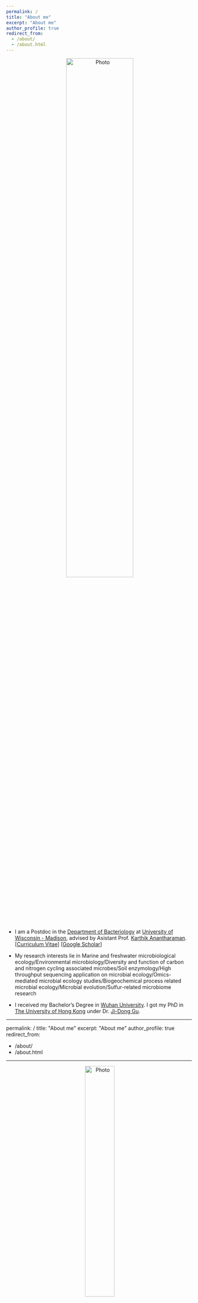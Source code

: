```yaml
---
permalink: /
title: "About me"
excerpt: "About me"
author_profile: true
redirect_from: 
  - /about/
  - /about.html
---
```


<p align="center">
  <img src="https://github.com/ChaoLab/ChaoLab.github.io/blob/master/images/Chao_head_pic.jpg?raw=true" alt="Photo" width="60%"/> 
</p>

* I am a Postdoc in the [Department of Bacteriology](https://bact.wisc.edu/) at [University of Wisconsin - Madison](https://www.wisc.edu), advised by Asistant Prof. [Karthik Anantharaman](https://anantharamanlab.com/). [[Curriculum Vitae](http://lantaoyu.com/files/lantaoyu_cv.pdf)] [[Google Scholar](https://scholar.google.com/citations?hl=en&user=9e0nrQIAAAAJ&view_op=list_works&authuser=1&sortby=pubdate)]
* My research interests lie in Marine and freshwater microbiological ecology/Environmental microbiology/Diversity and function of carbon and nitrogen cycling associated microbes/Soil enzymology/High throughput sequencing application on microbial
ecology/Omics-mediated microbial ecology studies/Biogeochemical process related microbial ecology/Microbial evolution/Sulfur-related microbiome research

* I received my Bachelor’s Degree in [Wuhan University](https://en.whu.edu.cn/). I got my PhD in [The University of Hong Kong](https://www.hku.hk/) under Dr. [Ji-Dong Gu](https://scholar.google.com/citations?hl=en&user=7hrvvZYAAAAJ&view_op=list_works&sortby=pubdate).



---
permalink: /
title: "About me"
excerpt: "About me"
author_profile: true
redirect_from: 
  - /about/
  - /about.html
---

<p align="center">
  <img src="https://github.com/ChaoLab/ChaoLab.github.io/blob/master/images/Chao_head_pic.jpg?raw=true" alt="Photo" width="40%"/> 
</p>

* I am a Postdoc in the [Department of Bacteriology](https://bact.wisc.edu/) at [University of Wisconsin - Madison](https://www.wisc.edu), advised by Asistant Prof. [Karthik Anantharaman](https://anantharamanlab.com/). [[Curriculum Vitae](http://lantaoyu.com/files/lantaoyu_cv.pdf)] [[Google Scholar](https://scholar.google.com/citations?hl=en&user=9e0nrQIAAAAJ&view_op=list_works&authuser=1&sortby=pubdate)]
* My research interests lie in Marine and freshwater microbiological ecology/Environmental microbiology/Diversity and function of carbon and nitrogen cycling associated microbes/Soil enzymology/High throughput sequencing application on microbial
ecology/Omics-mediated microbial ecology studies/Biogeochemical process related microbial ecology/Microbial evolution/Sulfur-related microbiome research

* I received my Bachelor’s Degree in [Wuhan University](https://en.whu.edu.cn/). I got my PhD in [The University of Hong Kong](https://www.hku.hk/) under Dr. [Ji-Dong Gu](https://scholar.google.com/citations?hl=en&user=7hrvvZYAAAAJ&view_op=list_works&sortby=pubdate).



# Recent News

<p align="center">
  <img src="https://github.com/ChaoLab/ChaoLab.github.io/blob/master/images/Hydro01.jpg?raw=true" alt="Photo" width="45%"/>   <img src="https://github.com/ChaoLab/ChaoLab.github.io/blob/master/images/Hydro02.jpg?raw=true" alt="Photo" width="45%"/> 
</p>

* 2019-09 | Comprehensive metabolic insights on Hydrothermarchaeota from comparative genomics, evolution and community-level aspects     
https://biorxiv.org/content/10.1101/768564v1?rss=1    

<p align="center">
  <img src="https://github.com/ChaoLab/ChaoLab.github.io/blob/master/images/METABOLIC01.jpg?raw=true" alt="Photo" width="45%"/>   <img src="https://github.com/ChaoLab/ChaoLab.github.io/blob/master/images/METABOLIC02.jpg?raw=true" alt="Photo" width="45%"/> 
</p>

* 2019-08 | METABOLIC    
**MET**abolic **A**nd **B**ioge**O**chemistry ana**L**yses **I**n mi**C**robes    
This software enables the prediction of metabolic and biogeochemical functional trait profiles to any given genome datasets. These genome datasets can either be metagenome-assembled genomes (MAGs), single-cell amplified genomes (SAGs) or pure culture sequenced genomes. It can also calculate the genome coverage. The information is parsed and diagrams for elemental/biogeochemical cycling pathways (currently Nitrogen, Carbon, Sulfur and "other") are produced.    

# Posters
<p align="center">
  <img src="https://github.com/ChaoLab/ChaoLab.github.io/blob/master/images/Poster01.jpg?raw=true" alt="Photo" width="60%"/>  
</p>
<p align="center">
  <img src="https://github.com/ChaoLab/ChaoLab.github.io/blob/master/images/Poster02.jpg?raw=true" alt="Photo" width="60%"/>  
</p>
<p align="center">
  <img src="https://github.com/ChaoLab/ChaoLab.github.io/blob/master/images/Poster03.jpg?raw=true" alt="Photo" width="60%"/>  
</p>
<p align="center">
  <img src="https://github.com/ChaoLab/ChaoLab.github.io/blob/master/images/Poster04.jpg?raw=true" alt="Photo" width="60%"/>  
</p>
<p align="center">
  <img src="https://github.com/ChaoLab/ChaoLab.github.io/blob/master/images/Poster05.jpg?raw=true" alt="Photo" width="60%"/>  
</p>
<p align="center">
  <img src="https://github.com/ChaoLab/ChaoLab.github.io/blob/master/images/Poster06.jpg?raw=true" alt="Photo" width="60%"/>  
<p align="center">
  <img src="https://github.com/ChaoLab/ChaoLab.github.io/blob/master/images/Poster07.jpg?raw=true" alt="Photo" width="60%"/>  
</p>
  

  

